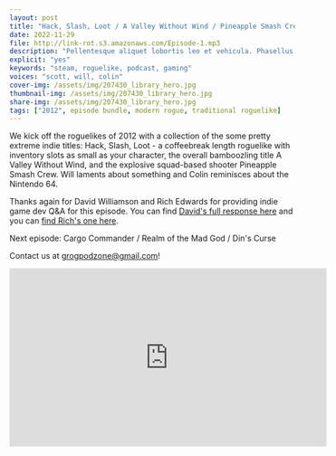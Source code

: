 ```yaml
---
layout: post
title: "Hack, Slash, Loot / A Valley Without Wind / Pineapple Smash Crew"
date: 2022-11-29
file: http://link-rot.s3.amazonaws.com/Episode-1.mp3
description: "Pellentesque aliquet lobortis leo et vehicula. Phasellus finibus interdum nulla. Suspendisse sit amet ultrices neque, id blandit nisi. Aenean dui diam, pretium aliquam mauris pharetra, vulputate consectetur orci. In id pellentesque augue. Nullam iaculis ex sit amet massa congue, sit amet convallis diam tincidunt. Nam ante risus, dignissim rhoncus diam ut, bibendum eleifend dui."
explicit: "yes" 
keywords: "steam, roguelike, podcast, gaming"
voices: "scott, will, colin"
cover-img: /assets/img/207430_library_hero.jpg
thumbnail-img: /assets/img/207430_library_hero.jpg
share-img: /assets/img/207430_library_hero.jpg
tags: ["2012", episode bundle, modern rogue, traditional roguelike]
---
```



We kick off the roguelikes of 2012 with a collection of the some pretty extreme indie titles: Hack, Slash, Loot - a coffeebreak length roguelike with inventory slots as small as your character, the overall bamboozling title A Valley Without Wind, and the explosive squad-based shooter Pineapple Smash Crew. Will laments about something and Colin reminisces about the Nintendo 64.

Thanks again for David Williamson and Rich Edwards for providing indie game dev Q&A for this episode. You can find [David's full response here](https://github.com/ScottBurger/going_rogue_podcast/blob/master/docs/hack.md#qa-with-david-williamson-of-hack-slash-loot) and you can [find Rich's one here](https://github.com/ScottBurger/going_rogue_podcast/blob/master/docs/pineapple.md#qa-with-rich-edwards-of-pineapple-smash-crew).

Next episode: Cargo Commander / Realm of the Mad God / Din's Curse

Contact us at grogpodzone@gmail.com!


<div class="embed-responsive embed-responsive-16by9">
<iframe width="560" height="315" src="https://www.youtube.com/embed/RyPa11y8O9U" title="YouTube video player" frameborder="0" allow="accelerometer; autoplay; clipboard-write; encrypted-media; gyroscope; picture-in-picture" allowfullscreen></iframe>
</div>


